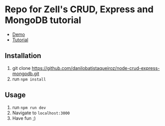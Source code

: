 # Repo for Zell's CRUD, Express and MongoDB tutorial

- [Demo](https://crud-express-mongo.herokuapp.com)
- [Tutorial](http://zell-weekeat.com/crud-express-mongodb)

## Installation

1. git clone https://github.com/danilobatistaqueiroz/node-crud-express-mongodb.git
2. run `npm install` 

## Usage 

1. run `npm run dev`
2. Navigate to `localhost:3000`
3. Have fun ;)
